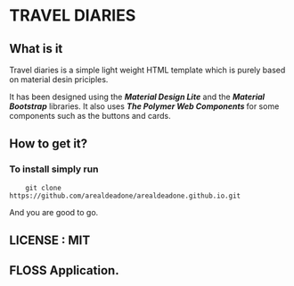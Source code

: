 # TRAVEL DIARIES
## What is it
<p>Travel diaries is a simple light weight HTML template which is purely based on material desin priciples.</p>
<p>It has been designed using the <strong><em>Material Design Lite</em></strong> and the <b><em>Material Bootstrap</em></b> libraries. It also uses <b><em>The Polymer Web Components </em></b> for some components such as the
 buttons and cards.
 </p>
 
 <h2>How to get it?</h2>
<h3>To install simply run</h3>

```
    git clone https://github.com/arealdeadone/arealdeadone.github.io.git
```
And you are good to go.

## LICENSE : MIT
## FLOSS Application.

